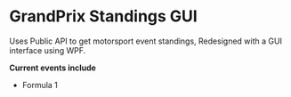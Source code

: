 # GrandPrix Standings GUI

Uses Public API to get motorsport event standings, Redesigned with a GUI interface using WPF.

**Current events include**

- Formula 1
